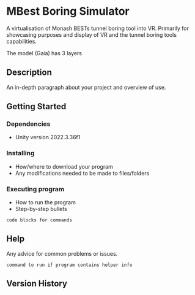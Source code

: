 # MBest Boring Simulator

A virtualisation of Monash BESTs tunnel boring tool into VR. Primarily for showcasing purposes and display of VR and the tunnel boring tools capabilities. 

The model (Gaia) has 3 layers

## Description

An in-depth paragraph about your project and overview of use.

## Getting Started

### Dependencies

* Unity version 2022.3.36f1

### Installing

* How/where to download your program
* Any modifications needed to be made to files/folders

### Executing program

* How to run the program
* Step-by-step bullets
```
code blocks for commands
```

## Help

Any advice for common problems or issues.
```
command to run if program contains helper info
```

## Version History

